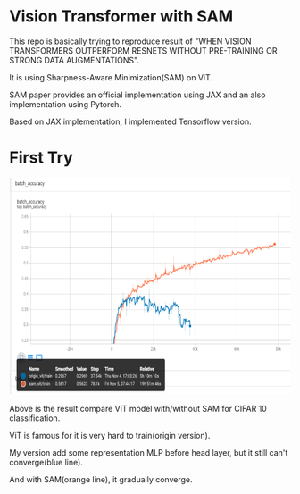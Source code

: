 # Vision Transformer with SAM

This repo is basically trying to reproduce result of "WHEN VISION TRANSFORMERS OUTPERFORM RESNETS WITHOUT PRE-TRAINING OR STRONG DATA AUGMENTATIONS".

It is using Sharpness-Aware Minimization(SAM) on ViT.

SAM paper provides an official implementation using JAX and an also implementation using Pytorch.

Based on JAX implementation, I implemented Tensorflow version.

# First Try
<p align="center">
    <a href="url"><img src="https://github.com/FinnWeng/SAM/blob/main/common/SAM_vs_no_SAM_and_vit_with_fail_representation.PNG" height="388" width="632"></a>
</p>

Above is the result compare ViT model with/without SAM for CIFAR 10 classification. 

ViT is famous for it is very hard to train(origin version). 

My version add some representation MLP before head layer, but it still can't converge(blue line).

And with SAM(orange line), it gradually converge. 